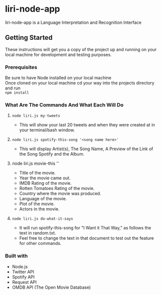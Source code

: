 # liri-node-app
liri-node-app is a Language Interpretation and Recognition Interface

## Getting Started
These instructions will get you a copy of the project up and running on your local machine for development and testing purposes.

### Prerequisites
Be sure to have Node installed on your local machine <br>
Once cloned on your local machine cd your way into the projects directory and run <br>
`npm install`

### What Are The Commands And What Each Will Do
1. `node liri.js my-tweets`
    * This will show your last 20 tweets and when they were created at in your terminal/bash window.

2. `node liri.js spotify-this-song '<song name here>'`
    * This will display Artist(s), The Song Name, A Preview of the Link of the Song Spotify and the Album.

3. node liri.js movie-this '<movie name here>'
    * Title of the movie.
    * Year the movie came out.
    * IMDB Rating of the movie.
    * Rotten Tomatoes Rating of the movie.
    * Country where the movie was produced.
    * Language of the movie.
    * Plot of the movie.
    * Actors in the movie.

4. `node liri.js do-what-it-says`
    * It will run spotify-this-song for "I Want it That Way," as follows the text in random.txt.
    * Feel free to change the text in that document to test out the feature for other commands.

### Built with
* Node.js
* Twitter API
* Spotify API
* Request API
* OMDB API (The Open Movie Database)
